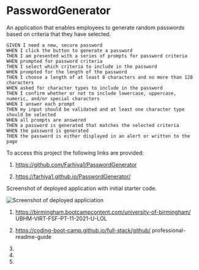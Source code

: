 # PasswordGenerator

An application that enables employees to generate random passwords based on criteria that they have selected.

<!--Why did I build this project-->

<!--Motivation behind this?-->

<!--What does this project solve?-->

<!--How was this achieved?-->

<!--Example of this?-->

<!--Criteria set to achieve this are the following:-->

```
GIVEN I need a new, secure password
WHEN I click the button to generate a password
THEN I am presented with a series of prompts for password criteria
WHEN prompted for password criteria
THEN I select which criteria to include in the password
WHEN prompted for the length of the password
THEN I choose a length of at least 8 characters and no more than 128 characters
WHEN asked for character types to include in the password
THEN I confirm whether or not to include lowercase, uppercase, numeric, and/or special characters
WHEN I answer each prompt
THEN my input should be validated and at least one character type should be selected
WHEN all prompts are answered
THEN a password is generated that matches the selected criteria
WHEN the password is generated
THEN the password is either displayed in an alert or written to the page
```

<!-- Examples of Criteria achieved?-->

<!--Instalation-->

To access this project the following links are provided:

<!--To access Github Repository -->

1. https://github.com/Farhiya1/PasswordGenerator

<!--To access Application deployed at live URL-->

2. https://farhiya1.github.io/PasswordGenerator/

<!--Screenshot changes made can be found in images-->

Screenshot of deployed application with initial starter code.

![Screenshot of deployed appliciation](./images/screenshot1.png)

<!--References-->

1. https://birmingham.bootcampcontent.com/university-of-birmingham/
   UBHM-VIRT-FSF-PT-11-2021-U-LOL

2. https://coding-boot-camp.github.io/full-stack/github/
   professional-readme-guide

3.

4.

5.
